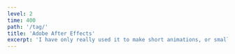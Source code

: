 ```yaml
---
level: 2
time: 400
path: '/tag/'
title: 'Adobe After Effects'
excerpt: 'I have only really used it to make short animations, or small compilations of videos for courses. I know that the the quality of source footage is crucial when it comes to making a decent composition. Highly enjoy working with it, for sure.'
---
```

